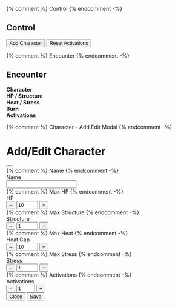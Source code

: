 {% comment %} Control {% endcomment -%}
<div class="container mt-3">
	<h2 id="Control">Control</h2>
	<div class="container mt-3">
		<div class="row align-items-center">
			<div class="col col-12">
				<button class="btn btn-secondary"
					type="button"
					data-bs-toggle="modal"
					data-bs-target="#CharacterAddEditModal"
					onclick="CharacterAddEditModal_Open()">Add Character</button>
				<button class="btn btn-secondary"
					type="button"
					onclick="Array.from(document.getElementsByClassName('EncounterActivations')).forEach((item,i)=>{item.value = item.max;})">Reset Activations</button>
			</div>
		</div>
	</div>
</div>




{% comment %} Encounter {% endcomment -%}
<div class="container mt-3">
	<h2 id="Encounter">Encounter</h2>
	<div class="container mt-3">
		<div class="row gy-2 align-items-center text-center">
			<div class="col col-2"><b>Character</b></div>
			<div class="col col-2"><b>HP / Structure</b></div>
			<div class="col col-2"><b>Heat / Stress</b></div>
			<div class="col col-2"><b>Burn</b></div>
			<div class="col col-2"><b>Activations</b></div>
		</div>
		<div class="row gy-2 align-items-center text-center"
			id="ActivationsRemaining">
		</div>
	</div>
</div>




{% comment %} Character - Add Edit Modal {% endcomment -%}
<form id="CharacterAddEditModal_Form"
	action="javascript:CharacterAddEditModal_Save()">
<div class="modal fade"
	id="CharacterAddEditModal"
	tabindex="-1">
	<div class="modal-dialog">
		<div class="modal-content">
			<div class="modal-header">
				<h1 class="modal-title fs-5"
					id="CharacterAddEditModal_Label">Add/Edit Character</h1>
				<button class="btn-close"
					type="button"
					data-bs-dismiss="modal"></button>
			</div>
			<div class="modal-body">
				<div class="row gy-2 align-items-center">
					{% comment %} Name {% endcomment -%}
					<div class="col col-4">Name</div>
					<div class="col col-6">
						<input class="form-control"
							id="CharacterAddEditModal_CharacterName"
							name="CharacterName"
							onchange="this.value = this.value.trim()"
							required>
					</div>
					<div class="w-100"></div>
					{% comment %} Max HP {% endcomment -%}
					<div class="col col-4">HP</div>
					<div class="col col-6">
						<div class="input-group">
							<button class="btn btn-outline-secondary"
								type="button"
								onclick="this.form.HPMax.stepDown(1)">–</button>
							<input class="form-control text-center"
								type="number"
								name="HPMax"
								value="10" min="1" max="30"
								required>
							<button class="btn btn-outline-secondary"
								type="button"
								onclick="this.form.HPMax.stepUp(1)">+</button>
						</div>
					</div>
					<div class="w-100"></div>
					{% comment %} Max Structure {% endcomment -%}
					<div class="col col-4">Structure</div>
					<div class="col col-6">
						<div class="input-group">
							<button class="btn btn-outline-secondary"
								type="button"
								onclick="this.form.StructureMax.stepDown(1)">–</button>
							<input class="form-control text-center"
								type="number"
								name="StructureMax"
								value="1" min="1" max="10"
								required>
							<button class="btn btn-outline-secondary"
								type="button"
								onclick="this.form.StructureMax.stepUp(1)">+</button>
						</div>
					</div>
					<div class="w-100"></div>
					{% comment %} Max Heat {% endcomment -%}
					<div class="col col-4">Heat Cap</div>
					<div class="col col-6">
						<div class="input-group">
							<button class="btn btn-outline-secondary"
								type="button"
								onclick="this.form.HeatMax.stepDown(1)">–</button>
							<input class="form-control text-center"
								type="number"
								name="HeatMax"
								value="10" min="1" max="30"
								required>
							<button class="btn btn-outline-secondary"
								type="button"
								onclick="this.form.HeatMax.stepUp(1)">+</button>
						</div>
					</div>
					<div class="w-100"></div>
					{% comment %} Max Stress {% endcomment -%}
					<div class="col col-4">Stress</div>
					<div class="col col-6">
						<div class="input-group">
							<button class="btn btn-outline-secondary"
								type="button"
								onclick="this.form.StressMax.stepDown(1)">–</button>
							<input class="form-control text-center"
								type="number"
								name="StressMax"
								value="1" min="1" max="10"
								required>
							<button class="btn btn-outline-secondary"
								type="button"
								onclick="this.form.StressMax.stepUp(1)">+</button>
						</div>
					</div>
					<div class="w-100"></div>
					{% comment %} Activations {% endcomment -%}
					<div class="col col-4">Activations</div>
					<div class="col col-6">
						<div class="input-group">
							<button class="btn btn-outline-secondary"
								type="button"
								onclick="this.form.Activations.stepDown(1)">–</button>
							<input class="form-control text-center"
								type="number"
								name="Activations"
								value="1" min="1" max="5"
								required>
							<button class="btn btn-outline-secondary"
								type="button"
								onclick="this.form.Activations.stepUp(1)">+</button>
						</div>
					</div>
					<div class="w-100"></div>
				</div>
			</div>
			<div class="modal-footer">
				<button class="btn btn-secondary"
					type="button"
					data-bs-dismiss="modal">Close</button>
				<button class="btn btn-primary"
					type="submit"
					id="CharacterAddEditModal_SaveButton">Save</button>
			</div>
		</div>
	</div>
</div>
</form>




<script src="{{ 'assets/js/index.js?v=' | append: site.github.build_revision }}"></script>

